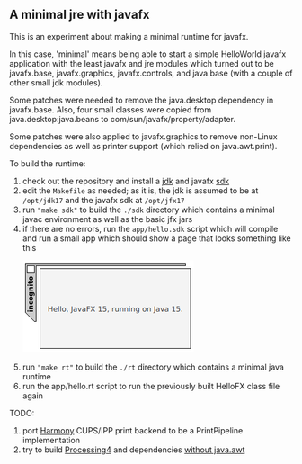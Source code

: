 ## A minimal jre with javafx

This is an experiment about making a minimal runtime for javafx.

In this case, 'minimal' means being able to start a simple HelloWorld javafx application with the least javafx and jre modules
which turned out to be javafx.base, javafx.graphics, javafx.controls, and java.base (with a couple of other small jdk modules).

Some patches were needed to remove the java.desktop dependency in javafx.base. Also, four small classes were copied from java.desktop:java.beans to com/sun/javafx/property/adapter.

Some patches were also applied to javafx.graphics to remove non-Linux dependencies as well as printer support (which relied on java.awt.print).

To build the runtime:
1. check out the repository and install a [jdk](https://jdk.java.net/) and javafx [sdk](https://gluonhq.com/products/javafx/)
2. edit the <code>Makefile</code> as needed; as it is, the jdk is assumed to be at <code>/opt/jdk17</code> and the javafx sdk at <code>/opt/jfx17</code>
3. run <code>"make sdk"</code> to build the <code>./sdk</code> directory which contains a minimal javac environment as well as the basic jfx jars
4. if there are no errors, run the <code>app/hello.sdk</code> script which will compile and run a small app which should show a page that looks something like
   this <p> ![HelloWorldFX](app/hello.png)
5. run <code>"make rt"</code> to build the <code>./rt</code> directory which contains a minimal java runtime
6. run the </code>app/hello.rt</code> script to run the previously built HelloFX class file again   
   
TODO:
1. port [Harmony](https://harmony.apache.org) CUPS/IPP print backend to be a PrintPipeline implementation
2. try to build [Processing4](https://github.com/processing/processing4) and dependencies [without java.awt](https://github.com/processing/processing4/wiki/Exorcising-AWT) 
